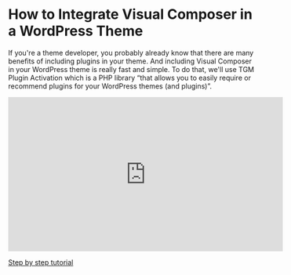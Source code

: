 # How to Integrate Visual Composer in a WordPress Theme

If you're a theme developer, you probably already know that there are many benefits of including plugins in your theme. And including Visual Composer in your WordPress theme is really fast and simple. To do that, we'll use TGM Plugin Activation which is a PHP library “that allows you to easily require or recommend plugins for your WordPress themes (and plugins)”.

<iframe width="560" height="315" src="https://www.youtube.com/embed/tPBmRbhS_lU" title="YouTube video player" frameborder="0" allow="accelerometer; autoplay; clipboard-write; encrypted-media; gyroscope; picture-in-picture" allowfullscreen></iframe>

[Step by step tutorial](https://visualcomposer.com/help/faq/theme-integration-tgm-plugin-activation/)